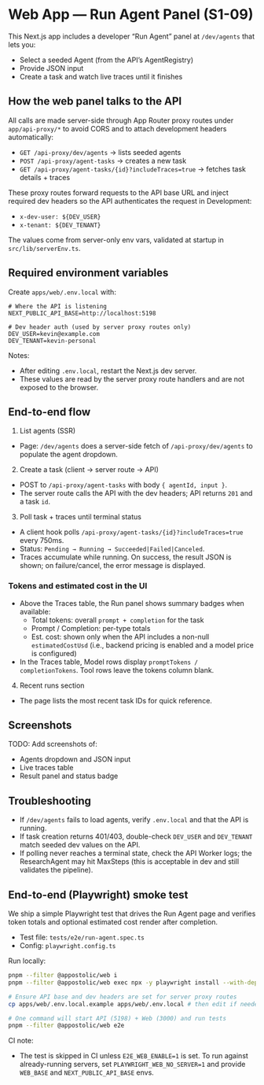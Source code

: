 # Web App — Run Agent Panel (S1-09)

This Next.js app includes a developer “Run Agent” panel at `/dev/agents` that lets you:

- Select a seeded Agent (from the API’s AgentRegistry)
- Provide JSON input
- Create a task and watch live traces until it finishes

## How the web panel talks to the API

All calls are made server-side through App Router proxy routes under `app/api-proxy/*` to avoid CORS and to attach development headers automatically:

- `GET /api-proxy/dev/agents` → lists seeded agents
- `POST /api-proxy/agent-tasks` → creates a new task
- `GET /api-proxy/agent-tasks/{id}?includeTraces=true` → fetches task details + traces

These proxy routes forward requests to the API base URL and inject required dev headers so the API authenticates the request in Development:

- `x-dev-user: ${DEV_USER}`
- `x-tenant: ${DEV_TENANT}`

The values come from server-only env vars, validated at startup in `src/lib/serverEnv.ts`.

## Required environment variables

Create `apps/web/.env.local` with:

```dotenv
# Where the API is listening
NEXT_PUBLIC_API_BASE=http://localhost:5198

# Dev header auth (used by server proxy routes only)
DEV_USER=kevin@example.com
DEV_TENANT=kevin-personal
```

Notes:

- After editing `.env.local`, restart the Next.js dev server.
- These values are read by the server proxy route handlers and are not exposed to the browser.

## End-to-end flow

1. List agents (SSR)

- Page: `/dev/agents` does a server-side fetch of `/api-proxy/dev/agents` to populate the agent dropdown.

2. Create a task (client → server route → API)

- POST to `/api-proxy/agent-tasks` with body `{ agentId, input }`.
- The server route calls the API with the dev headers; API returns `201` and a task `id`.

3. Poll task + traces until terminal status

- A client hook polls `/api-proxy/agent-tasks/{id}?includeTraces=true` every 750ms.
- Status: `Pending → Running → Succeeded|Failed|Canceled`.
- Traces accumulate while running. On success, the result JSON is shown; on failure/cancel, the error message is displayed.

### Tokens and estimated cost in the UI

- Above the Traces table, the Run panel shows summary badges when available:
  - Total tokens: overall `prompt + completion` for the task
  - Prompt / Completion: per-type totals
  - Est. cost: shown only when the API includes a non-null `estimatedCostUsd` (i.e., backend pricing is enabled and a model price is configured)
- In the Traces table, Model rows display `promptTokens / completionTokens`. Tool rows leave the tokens column blank.

4. Recent runs section

- The page lists the most recent task IDs for quick reference.

## Screenshots

TODO: Add screenshots of:

- Agents dropdown and JSON input
- Live traces table
- Result panel and status badge

## Troubleshooting

- If `/dev/agents` fails to load agents, verify `.env.local` and that the API is running.
- If task creation returns 401/403, double-check `DEV_USER` and `DEV_TENANT` match seeded dev values on the API.
- If polling never reaches a terminal state, check the API Worker logs; the ResearchAgent may hit MaxSteps (this is acceptable in dev and still validates the pipeline).

## End-to-end (Playwright) smoke test

We ship a simple Playwright test that drives the Run Agent page and verifies token totals and optional estimated cost render after completion.

- Test file: `tests/e2e/run-agent.spec.ts`
- Config: `playwright.config.ts`

Run locally:

```bash
pnpm --filter @appostolic/web i
pnpm --filter @appostolic/web exec npx -y playwright install --with-deps

# Ensure API base and dev headers are set for server proxy routes
cp apps/web/.env.local.example apps/web/.env.local # then edit if needed

# One command will start API (5198) + Web (3000) and run tests
pnpm --filter @appostolic/web e2e
```

CI note:

- The test is skipped in CI unless `E2E_WEB_ENABLE=1` is set. To run against already-running servers, set `PLAYWRIGHT_WEB_NO_SERVER=1` and provide `WEB_BASE` and `NEXT_PUBLIC_API_BASE` envs.
